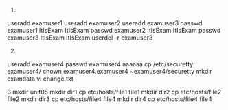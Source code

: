 1.
useradd examuser1
useradd examuser2
useradd examuser3
passwd examuser1
ItIsExam 
ItIsExam 
passwd examuser2
ItIsExam 
ItIsExam 
passwd examuser3
ItIsExam 
ItIsExam 
userdel -r examuser3

2.
useradd examuser4
passwd examuser4
aaaaaa
cp /etc/securetty examuser4/
chown examuser4.examuser4 ~examuser4/securetty
mkdir examdata
vi change.txt

3
mkdir unit05
mkdir dir1
cp etc/hosts/file1 file1
mkdir dir2
cp etc/hosts/file2 file2
mkdir dir3
cp etc/hosts/file4 file4
mkdir dir4
cp etc/hosts/file4 file4